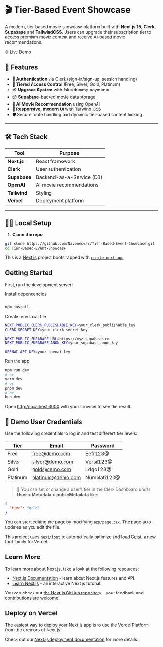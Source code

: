 # 🎬 Tier-Based Event Showcase

A modern, tier-based movie showcase platform built with **Next.js 15**, **Clerk**, **Supabase** and **TailwindCSS**. Users can upgrade their subscription tier to access premium movie content and receive AI-based movie recommendations.

[🌐 Live Demo](https://tier-based-event-showcase-k3yh-57bhlqmwa-navenesvars-projects.vercel.app/)


## 🚀 Features

- 👤 **Authentication** via Clerk (sign-in/sign-up, session handling)
- 🔐 **Tiered Access Control** (Free, Silver, Gold, Platinum)
- 💳 **Upgrade System** with fake/dummy payments
- 📦 **Supabase**-backed movie data storage
- 🤖 **AI Movie Recommendation** using OpenAI
- 🌈 **Responsive, modern UI** with Tailwind CSS
- 🛡️ Secure route handling and dynamic tier-based content locking

---

## 🛠️ Tech Stack

| Tool        | Purpose                     |
|-------------|-----------------------------|
| **Next.js** | React framework             |
| **Clerk**   | User authentication         |
| **Supabase**| Backend-as-a-Service (DB)   |
| **OpenAI**  | AI movie recommendations    |
| **Tailwind**| Styling                     |
| **Vercel**  | Deployment platform         |

---

## 🧑‍💻 Local Setup

1. **Clone the repo**

```bash
git clone https://github.com/Navenesvar/Tier-Based-Event-Showcase.git
cd Tier-Based-Event-Showcase
```
This is a [Next.js](https://nextjs.org) project bootstrapped with [`create-next-app`](https://nextjs.org/docs/app/api-reference/cli/create-next-app).

## Getting Started

First, run the development server:

Install dependencies

```bash

npm install
```
Create .env.local file
```bash
NEXT_PUBLIC_CLERK_PUBLISHABLE_KEY=your_clerk_publishable_key
CLERK_SECRET_KEY=your_clerk_secret_key

NEXT_PUBLIC_SUPABASE_URL=https://xyz.supabase.co
NEXT_PUBLIC_SUPABASE_ANON_KEY=your_supabase_anon_key

OPENAI_API_KEY=your_openai_key
```
Run the app

```bash
npm run dev
# or
yarn dev
# or
pnpm dev
# or
bun dev
```

Open [http://localhost:3000](http://localhost:3000) with your browser to see the result.

## 🔐 Demo User Credentials

Use the following credentials to log in and test different tier levels:

| **Tier**    | **Email**              | **Password**     |
|-------------|------------------------|------------------|
| Free        | free@demo.com          | Eefr123@         |
| Silver      | silver@demo.com        | Versil123@       |
| Gold        | gold@demo.com          | Ldgo123@         |
| Platinum    | platinum@demo.com      | Numplati123@     |

> 🔧 You can set or change a user’s tier in the Clerk Dashboard under **User > Metadata > publicMetadata** like:
```json
{
  "tier": "gold"
}
```
You can start editing the page by modifying `app/page.tsx`. The page auto-updates as you edit the file.

This project uses [`next/font`](https://nextjs.org/docs/app/building-your-application/optimizing/fonts) to automatically optimize and load [Geist](https://vercel.com/font), a new font family for Vercel.

## Learn More

To learn more about Next.js, take a look at the following resources:

- [Next.js Documentation](https://nextjs.org/docs) - learn about Next.js features and API.
- [Learn Next.js](https://nextjs.org/learn) - an interactive Next.js tutorial.

You can check out [the Next.js GitHub repository](https://github.com/vercel/next.js) - your feedback and contributions are welcome!

## Deploy on Vercel

The easiest way to deploy your Next.js app is to use the [Vercel Platform](https://vercel.com/new?utm_medium=default-template&filter=next.js&utm_source=create-next-app&utm_campaign=create-next-app-readme) from the creators of Next.js.

Check out our [Next.js deployment documentation](https://nextjs.org/docs/app/building-your-application/deploying) for more details.
